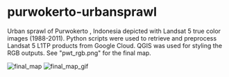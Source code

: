 # purwokerto-urbansprawl
Urban sprawl of Purwokerto , Indonesia depicted with Landsat 5 true color images (1988-2011). Python scripts were used to retrieve and preprocess Landsat 5 L1TP products from Google Cloud. QGIS was used for styling the RGB outputs. See "pwt_rgb.png" for the final map.

![final_map](https://github.com/WilliamTjiong/purwokerto-urbansprawl/blob/master/pwt_rgb.png)
![final_map_gif](https://github.com/WilliamTjiong/purwokerto-urbansprawl/blob/master/pwt_rgb_gif.gif)


